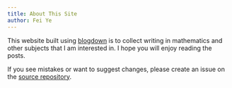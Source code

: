 ```yaml
---
title: About This Site
author: Fei Ye
---
```


This website built using [blogdown](https://bookdown.org/yihui/blogdown/) is to collect writing in mathematics and other subjects that I am interested in. I hope you will enjoy reading the posts.

If you see mistakes or want to suggest changes, please create an issue on the [source repository](https://github.com/fyemath/Blog-Posts).

